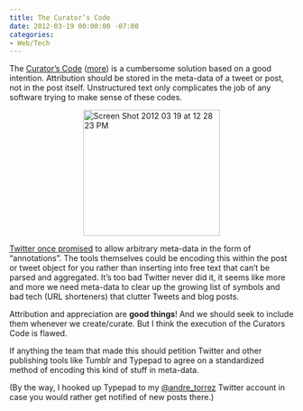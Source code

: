 ```yaml
---
title: The Curator’s Code
date: 2012-03-19 00:00:00 -07:00
categories:
- Web/Tech
---
```


<p>The <a href="http://curatorscode.org/">Curator’s Code</a> (<a href="http://www.brainpickings.org/index.php/2012/03/09/curators-code/">more</a>) is a cumbersome solution based on a good intention. Attribution should be stored in the meta-data of a tweet or post, not in the post itself. Unstructured text only complicates the job of any software trying to make sense of these codes.</p>

<p><a href="http://curatorscode.org/"><img style="display:block; margin-left:auto; margin-right:auto;" src="http://torrez.typepad.com/.a/6a00d8341bfc1653ef0168e8ff11d7970c-pi" alt="Screen Shot 2012 03 19 at 12 28 23 PM" title="Screen Shot 2012-03-19 at 12.28.23 PM.png" border="0" width="242" height="223" /></a></p>

<p><a href="https://www.google.com/search?sourceid=chrome&amp;ie=UTF-8&amp;q=twitter+annotations">Twitter once promised</a> to allow arbitrary meta-data in the form of “annotations”. The tools themselves could be encoding this within the post or tweet object for you rather than inserting into free text that can’t be parsed and aggregated. It’s too bad Twitter never did it, it seems like more and more we need meta-data to clear up the growing list of symbols and bad tech (URL shorteners) that clutter Tweets and blog posts.</p>

<p>Attribution and appreciation are <strong>good things</strong>! And we should seek to include them whenever we create/curate. But I think the execution of the Curators Code is flawed.</p>

<p>If anything the team that made this should petition Twitter and other publishing tools like Tumblr and Typepad to agree on a standardized method of encoding this kind of stuff in meta-data.</p>

<p>(By the way, I hooked up Typepad to my <a href="http://twitter.com/andre_torrez">@andre_torrez</a> Twitter account in case you would rather get notified of new posts there.)</p>
